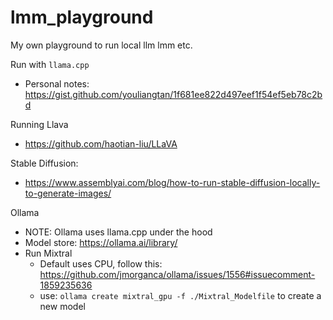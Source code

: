 # lmm_playground

My own playground to run local llm lmm etc.

Run with `llama.cpp`
 - Personal notes: https://gist.github.com/youliangtan/1f681ee822d497eef1f54ef5eb78c2bd

Running Llava
 - https://github.com/haotian-liu/LLaVA

Stable Diffusion:
 - https://www.assemblyai.com/blog/how-to-run-stable-diffusion-locally-to-generate-images/

Ollama
 - NOTE: Ollama uses llama.cpp under the hood
 - Model store: https://ollama.ai/library/
 - Run Mixtral
    - Default uses CPU, follow this: https://github.com/jmorganca/ollama/issues/1556#issuecomment-1859235636
    - use: `ollama create mixtral_gpu -f ./Mixtral_Modelfile` to create a new model
